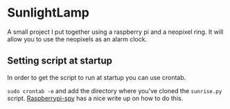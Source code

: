 # SunlightLamp

A small project I put together using a raspberry pi and a neopixel ring. It will allow you to use the neopixels as an alarm clock. 

## Setting script at startup
 In order to get the script to run at startup you can use crontab. 
 
 `sudo crontab -e` and add the directory where you've cloned the `sunrise.py` script. 
 [Raspberrypi-spy](http://www.raspberrypi-spy.co.uk/2013/07/running-a-python-script-at-boot-using-cron/, "Raspberrypi-spy.co.uk") has a nice write up on how to do this.

